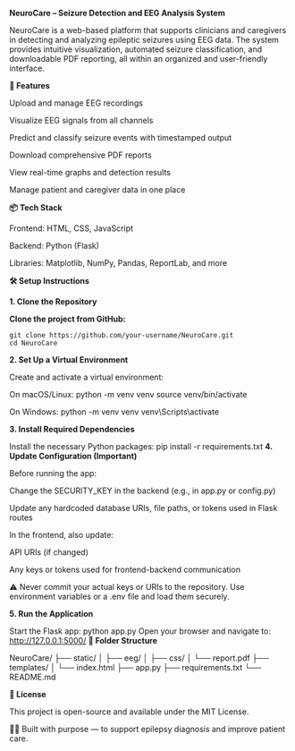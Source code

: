 **NeuroCare – Seizure Detection and EEG Analysis System**

NeuroCare is a web-based platform that supports clinicians and caregivers in detecting and analyzing epileptic seizures using EEG data. The system provides intuitive visualization, automated seizure classification, and downloadable PDF reporting, all within an organized and user-friendly interface.

**🚀 Features**

Upload and manage EEG recordings

Visualize EEG signals from all channels

Predict and classify seizure events with timestamped output

Download comprehensive PDF reports

View real-time graphs and detection results

Manage patient and caregiver data in one place

**📦 Tech Stack**

Frontend: HTML, CSS, JavaScript

Backend: Python (Flask)

Libraries: Matplotlib, NumPy, Pandas, ReportLab, and more

**🛠️ Setup Instructions**

**1. Clone the Repository**

**Clone the project from GitHub:**

    git clone https://github.com/your-username/NeuroCare.git
    cd NeuroCare

**2. Set Up a Virtual Environment**

Create and activate a virtual environment:

  On macOS/Linux:
    python -m venv venv
    source venv/bin/activate

  On Windows:
    python -m venv venv
    venv\Scripts\activate

**3. Install Required Dependencies**

Install the necessary Python packages:
    pip install -r requirements.txt
**4. Update Configuration (Important)**

Before running the app:

Change the SECURITY_KEY in the backend (e.g., in app.py or config.py)

Update any hardcoded database URIs, file paths, or tokens used in Flask routes

In the frontend, also update:

API URIs (if changed)

Any keys or tokens used for frontend-backend communication

⚠️ Never commit your actual keys or URIs to the repository.
Use environment variables or a .env file and load them securely.

**5. Run the Application**

Start the Flask app:
    python app.py
Open your browser and navigate to:
    http://127.0.0.1:5000/
**📂 Folder Structure**

NeuroCare/
├── static/
│   ├── eeg/
│   ├── css/
│   └── report.pdf
├── templates/
│   └── index.html
├── app.py
├── requirements.txt
└── README.md

**📄 License**

This project is open-source and available under the MIT License.

👨‍⚕️ Built with purpose — to support epilepsy diagnosis and improve patient care.
